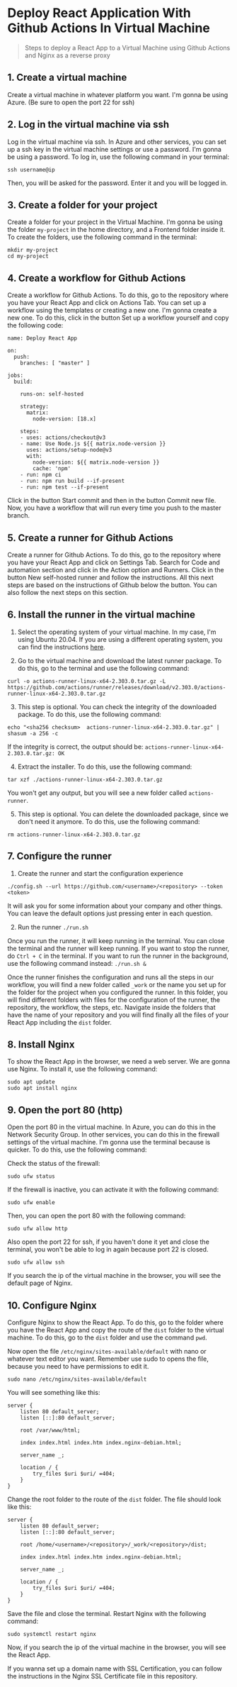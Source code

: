 # Deploy React Application With Github Actions In Virtual Machine

> Steps to deploy a React App to a Virtual Machine using Github Actions and Nginx as a reverse proxy

## 1. Create a virtual machine

Create a virtual machine in whatever platform you want. I'm gonna be using Azure. (Be sure to open the port 22 for ssh)

## 2. Log in the virtual machine via ssh

Log in the virtual machine via ssh. In Azure and other services, you can set up a ssh key in the virtual machine settings or use a password. I'm gonna be using a password. To log in, use the following command in your terminal:

```
ssh username@ip
```

Then, you will be asked for the password. Enter it and you will be logged in.

## 3. Create a folder for your project

Create a folder for your project in the Virtual Machine. I'm gonna be using the folder `my-project` in the home directory, and a Frontend folder inside it. To create the folders, use the following command in the terminal:

```
mkdir my-project
cd my-project
```

## 4. Create a workflow for Github Actions

Create a workflow for Github Actions. To do this, go to the repository where you have your React App and click on Actions Tab. You can set up a workflow using the templates or creating a new one. I'm gonna create a new one. To do this, click in the button Set up a workflow yourself and copy the following code:

```
name: Deploy React App

on:
  push:
    branches: [ "master" ]

jobs:
  build:

    runs-on: self-hosted

    strategy:
      matrix:
        node-version: [18.x]

    steps:
    - uses: actions/checkout@v3
    - name: Use Node.js ${{ matrix.node-version }}
      uses: actions/setup-node@v3
      with:
        node-version: ${{ matrix.node-version }}
        cache: 'npm'
    - run: npm ci
    - run: npm run build --if-present
    - run: npm test --if-present
```

Click in the button Start commit and then in the button Commit new file. Now, you have a workflow that will run every time you push to the master branch.

## 5. Create a runner for Github Actions

Create a runner for Github Actions. To do this, go to the repository where you have your React App and click on Settings Tab. Search for Code and automation section and click in the Action option and Runners. Click in the button New self-hosted runner and follow the instructions. All this next steps are based on the instructions of Github below the button. You can also follow the next steps on this section.

## 6. Install the runner in the virtual machine

1. Select the operating system of your virtual machine. In my case, I'm using Ubuntu 20.04. If you are using a different operating system, you can find the instructions [here](https://docs.github.com/en/actions/hosting-your-own-runners/adding-self-hosted-runners).

2. Go to the virtual machine and download the latest runner package. To do this, go to the terminal and use the following command:

```
curl -o actions-runner-linux-x64-2.303.0.tar.gz -L https://github.com/actions/runner/releases/download/v2.303.0/actions-runner-linux-x64-2.303.0.tar.gz
```

3. This step is optional. You can check the integrity of the downloaded package. To do this, use the following command:

```
echo "<sha256 checksum>  actions-runner-linux-x64-2.303.0.tar.gz" | shasum -a 256 -c
```

If the integrity is correct, the output should be: `actions-runner-linux-x64-2.303.0.tar.gz: OK`

4. Extract the installer. To do this, use the following command:

```
tar xzf ./actions-runner-linux-x64-2.303.0.tar.gz
```

You won't get any output, but you will see a new folder called `actions-runner`.

5. This step is optional. You can delete the downloaded package, since we don't need it anymore. To do this, use the following command:

```
rm actions-runner-linux-x64-2.303.0.tar.gz
```

## 7. Configure the runner

1. Create the runner and start the configuration experience

```
./config.sh --url https://github.com/<username>/<repository> --token <token>
```

It will ask you for some information about your company and other things. You can leave the default options just pressing enter in each question.

2. Run the runner `./run.sh`

Once you run the runner, it will keep running in the terminal. You can close the terminal and the runner will keep running. If you want to stop the runner, do `Ctrl + C` in the terminal. If you want to run the runner in the background, use the following command instead: `./run.sh &`

Once the runner finishes the configuration and runs all the steps in our workflow, you will find a new folder called `_work` or the name you set up for the folder for the project when you configured the runner. In this folder, you will find different folders with files for the configuration of the runner, the repository, the workflow, the steps, etc. Navigate inside the folders that have the name of your repository and you will find finally all the files of your React App including the `dist` folder.

## 8. Install Nginx

To show the React App in the browser, we need a web server. We are gonna use Nginx. To install it, use the following command:

```
sudo apt update
sudo apt install nginx
```

## 9. Open the port 80 (http)

Open the port 80 in the virtual machine. In Azure, you can do this in the Network Security Group. In other services, you can do this in the firewall settings of the virtual machine. I'm gonna use the terminal because is quicker. To do this, use the following command:

Check the status of the firewall:

```
sudo ufw status
```

If the firewall is inactive, you can activate it with the following command:

```
sudo ufw enable
```

Then, you can open the port 80 with the following command:

```
sudo ufw allow http
```

Also open the port 22 for ssh, if you haven't done it yet and close the terminal, you won't be able to log in again because port 22 is closed.

```
sudo ufw allow ssh
```

If you search the ip of the virtual machine in the browser, you will see the default page of Nginx.

## 10. Configure Nginx

Configure Nginx to show the React App. To do this, go to the folder where you have the React App and copy the route of the `dist` folder to the virtual machine. To do this, go to the `dist` folder and use the command `pwd`.

Now open the file `/etc/nginx/sites-available/default` with nano or whatever text editor you want. Remember use sudo to opens the file, because you need to have permissions to edit it.

```
sudo nano /etc/nginx/sites-available/default
```

You will see something like this:

```
server {
    listen 80 default_server;
    listen [::]:80 default_server;

    root /var/www/html;

    index index.html index.htm index.nginx-debian.html;

    server_name _;

    location / {
        try_files $uri $uri/ =404;
    }
}
```

Change the root folder to the route of the `dist` folder. The file should look like this:

```
server {
    listen 80 default_server;
    listen [::]:80 default_server;

    root /home/<username>/<repository>/_work/<repository>/dist;

    index index.html index.htm index.nginx-debian.html;

    server_name _;

    location / {
        try_files $uri $uri/ =404;
    }
}
```

Save the file and close the terminal. Restart Nginx with the following command:

```
sudo systemctl restart nginx
```

Now, if you search the ip of the virtual machine in the browser, you will see the React App.

If you wanna set up a domain name with SSL Certification, you can follow the instructions in the Nginx SSL Certificate file in this repository.
